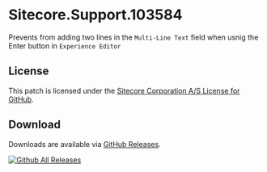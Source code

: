 # Sitecore.Support.103584
Prevents from adding two lines in the `Multi-Line Text` field when usnig the Enter button in `Experience Editor`

## License  
This patch is licensed under the [Sitecore Corporation A/S License for GitHub](https://github.com/sitecoresupport/Sitecore.Support.103584/blob/master/LICENSE).  

## Download  
Downloads are available via [GitHub Releases](https://github.com/sitecoresupport/Sitecore.Support.103584/releases).  

[![Github All Releases](https://img.shields.io/github/downloads/SitecoreSupport/Sitecore.Support.103584/total.svg)](https://github.com/SitecoreSupport/Sitecore.Support.103584/releases)
